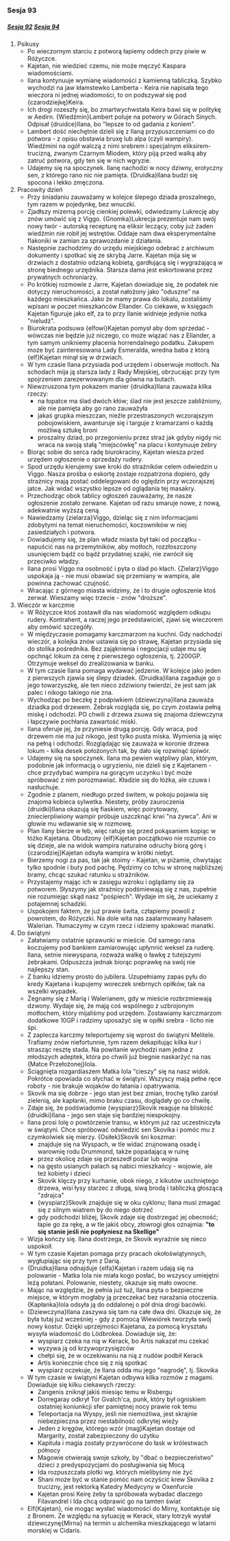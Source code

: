 ### Sesja 93
##### [Sesja 92](#sesja-092) [Sesja 94](#sesja-094)
1. Psikusy
    - Po wieczornym starciu z potworą łapiemy oddech przy piwie w Różyczce.
    - Kajetan, nie wiedzieć czemu, nie może męczyć Kaspara wiadomościami.
    - Ilana kontynuuje wymianę wiadomości z kamienną tabliczką. Szybko wychodzi na jaw kłamstewko Lamberta - Keira nie napisała tego wieczora ni jednej wiadomości, to on podszywał się pod {czarodziejkę}Keira.
    - Ich drogi rozeszły się, bo zmartwychwstała Keira bawi się w politykę w Aedirn. {Wiedźmin}Lambert poluje na potwory w Górach Sinych. Odpisał {druidce}Ilana, bo "lepsze to od gadania z koniem".
    - Lambert dość niechętnie dzieli się z Ilaną przypuszczeniami co do potwora - z opisu obstawia bruxę lub alpa (czyli wampiry). Wiedźmini na ogół walczą z nimi srebrem i specjalnym eliksirem-trucizną, zwanym Czarnym Miodem, który piją przed walką aby zatruć potwora, gdy ten się w nich wgryzie.
    - Udajemy się na spoczynek. Ilanę nachodzi w nocy dziwny, erotyczny sen, z którego rano nic nie pamięta. {Druidka}Ilana budzi się spocona i lekko zmęczona.
2. Pracowity dzień
    - Przy śniadaniu zauważamy w kolejce ślepego dziada proszalnego, tym razem w pojedynkę, bez wnuczki.
    - Zjadłszy mizerną porcję cienkiej polewki, odwiedzamy Lukrecję aby znów umówić się z Viggo. {Gnomka}Lukrecja prezentuje nam swój nowy twór - autorską recepturę na eliksir leczący, coby już żaden wiedźmin nie robił jej wstrętów. Oddaje nam dwa eksperymentalne flakoniki w zamian za sprawozdanie z działania.
    - Następnie zachodzimy do urzędu miejskiego odebrać z archiwum dokumenty i spotkać się ze skrybą Jarre. Kajetan mija się w drzwiach z dostatnio odzianą kobietą, gardłującą się i wygrażającą w stronę biednego urzędnika. Starsza dama jest eskortowana przez prywatnych ochroniarzy.
    - Po krótkiej rozmowie z Jarre, Kajetan dowiaduje się, że podatek nie dotyczy nieruchomości, a został nałożony jako "oduszne" na każdego mieszkańca. Jako że mamy prawa do lokalu, zostaliśmy wpisani w poczet mieszkańców Ellander. Co ciekawe, w księgach Kajetan figuruje jako elf, za to przy Ilanie widnieje jedynie notka "nieludź".
    - Biurokrata podsuwa {elfowi}Kajetan pomysł aby dom sprzedać - wówczas nie będzie już niczego, co może wiązać nas z Ellander, a tym samym unikniemy płacenia horrendalnego podatku. Zakupem może być zainteresowana Lady Esmeralda, wredna baba z którą {elf}Kajetan minął się w drzwiach.
    - W tym czasie Ilana przysiada pod urzędem i obserwuje motłoch. Na schodach mija ją starsza lady z Rady Miejskiej, obrzucając przy tym spojrzeniem zarezerwowanym dla gówna na butach.
    - Niewzruszona tym pokazem manier {druidka}Ilana zauważa kilka rzeczy:
        - na łopatce ma ślad dwóch kłów; ślad nie jest jeszcze zabliźniony, ale nie pamięta aby go rano zauważyła
        - jakaś grupka mieszczan, nieźle przestraszonych wczorajszym pobojowiskiem, awanturuje się i targuje z kramarzami o każdą możliwą sztukę broni
        - proszalny dziad, po przegonieniu przez straż jak gdyby nigdy nic wraca na swoją stałą "miejscówkę" na placu i kontynuuje żebry
    - Biorąc sobie do serca radę biurokraciny, Kajetan wiesza przed urzędem ogłoszenie o sprzedaży rudery.
    - Spod urzędu kierujemy swe kroki do strażników celem odwiedzin u Viggo. Nasza prośba o eskortę zostaje rozpatrzona dopiero, gdy strażnicy mają zostać oddelegowani do oględzin przy wczorajszej jatce. Jak widać wszystko lepsze od oglądania tej masakry.
    - Przechodząc obok tablicy ogłoszeń zauważamy, że nasze ogłoszenie zostało zerwane. Kajetan od razu smaruje nowe, z nową, adekwatnie wyższą ceną.
    - Nawiedzamy {zielarza}Viggo, dzieląc się z nim informacjami zdobytymi na temat nieruchomości, koczowników w niej zasiedziałych i potwora.
    - Dowiadujemy się, że plan władz miasta był taki od początku - napuścić nas na przemytników, aby motłoch, rozzłoszczony usunięciem bądź co bądź przydatnej szajki, nie zwrócił się przeciwko władzy.
    - Ilana prosi Viggo na osobność i pyta o ślad po kłach. {Zielarz}Viggo uspokaja ją - nie musi obawiać się przemiany w wampira, ale powinna zachować czujność.
    - Wracając z górnego miasta widzimy, że i to drugie ogłoszenie ktoś zerwał. Wieszamy więc trzecie - znów "droższe".
3. Wieczór w karczmie
    - W Różyczce ktoś zostawił dla nas wiadomość względem odkupu rudery. Kontrahent, a raczej jego przedstawiciel, zjawi się wieczorem aby omówić szczegóły.
    - W międzyczasie pomagamy karczmarzom na kuchni. Gdy nadchodzi wieczór, a kolejka znów ustawia się po strawę, Kajetan przysiada się do stolika pośrednika. Bez zająknienia i negocjacji udaje mu się opchnąć lokum za cenę z pierwszego ogłoszenia, tj. 2200GP. Otrzymuje weksel do zrealizowania w banku.
    - W tym czasie Ilana pomaga wydawać jedzenie. W kolejce jako jeden z pierwszych zjawia się ślepy dziadek. {Druidka}Ilana zagaduje go o jego towarzyszkę, ale ten nieco zdziwiony twierdzi, że jest sam jak palec i nikogo takiego nie zna.
    - Wychodząc po beczkę z podpiwkiem {dziewczyna}Ilana zauważa dziadka pod drzewem. Żebrak rozgląda się, po czym zostawia pełną miskę i odchodzi. PO chwili z drzewa zsuwa się znajoma dziewczyna i łapczywie pochłania zawartość miski.
    - Ilana oferuje jej, że przyniesie drugą porcję. Gdy wraca, pod drzewem nie ma już nikogo, jest tylko pusta miska. Wymienia ją więc na pełną i odchodzi. Rozglądając się zauważa w koronie drzewa lokum - kilka desek położonych tak, by dało się rozwinąć śpiwór.
    - Udajemy się na spoczynek. Ilana ma pewien wątpliwy plan, którym, podobnie jak informacją o ugryzieniu, nie dzieli się z Kajetanem - chce przydybać wampira na gorącym uczynku i być może spróbować z nim porozmawiać. Kładzie się do łóżka, ale czuwa i nasłuchuje.
    - Zgodnie z planem, niedługo przed świtem, w pokoju pojawia się znajoma kobieca sylwetka. Niestety, próby zauroczenia {druidki}Ilana okazują się fiaskiem, więc poirytowany, zniecierpliwiony wampir próbuje uszczknąć krwi "na żywca". Ani w głowie mu wdawanie się w rozmowę.
    - Plan Ilany bierze w łeb, więc ratuje się przed pokąsaniem kopiąc w łóżko Kajetana. Obudzony {elf}Kajetan początkowo nie rozumie co się dzieje, ale na widok wampira naturalne odruchy biorą górę i {czarodziej}Kajetan odsyła wampira w krótki niebyt.
    - Bierzemy nogi za pas, tak jak stoimy - Kajetan, w piżamie, chwytając tylko spodnie i buty pod pachę. Pędzimy co tchu w stronę najbliższej bramy, chcąc szukać ratunku u strażników.
    - Przystajemy mając ich w zasięgu wzroku i oglądamy się za potworem. Słyszymy jak strażnicy podśmiewają się z nas, zupełnie nie rozumiejąc skąd nasz "pośpiech". Wydaje im się, że uciekamy z potajemnej schadzki.
    - Uspokojeni faktem, że już prawie świta, człapiemy powoli z powrotem, do Różyczki. Na dole wita nas zaalarmowany hałasem Walerian. Tłumaczymy w czym rzecz i idziemy spakować manatki.
4. Do świątyni
    - Załatwiamy ostatnie sprawunki w mieście. Od samego rana koczujemy pod bankiem zamiarowując upłynnić weksel za ruderę. Ilana, setnie niewyspana, rozważa walkę o ławkę z tutejszymi żebrakami. Odpuszcza jednak biorąc poprawkę na swój nie najlepszy stan.
    - Z banku idziemy prosto do jubilera. Uzupełniamy zapas pyłu do kredy Kajetana i kupujemy woreczek srebrnych opiłków, tak na wszelki wypadek.
    - Żegnamy się z Marią i Walerianem, gdy w mieście rozbrzmiewają dzwony. Wydaje się, że mają coś wspólnego z uzbrojonym motłochem, który mijaliśmy pod urzędem. Zostawiamy karczmarzom dodatkowe 10GP i radzimy uposażyć się w opiłki srebra - licho nie śpi.
    - Z zaplecza karczmy teleportujemy się wprost do świątyni Melitele. Trafiamy znów niefortunnie, tym razem dekapitując kilka kur i strasząc resztę stada. Na powitanie wychodzi nam jedna z młodszych adeptek, która po chwili już biegnie naskarżyć na nas {Matce Przełożonej}Iola.
    - Ściągnięta rozgardiaszem Matka Iola "cieszy" się na nasz widok. Pokrótce opowiada co słychać w świątyni. Wszyscy mają pełne ręce roboty - nie brakuje wojaków do łatania i opatrywania.
    - Skovik ma się dobrze - jego stan jest bez zmian, trochę tylko zarósł zielenią, ale kapłanki, mimo braku czasu, doglądały go co chwilę.
    - Zdaje się, że podświadomie {wyspiarz}Skovik reaguje na bliskość {druidki}Ilana - jego sen staje się bardziej niespokojny.
    - Ilana prosi Iolę o powtórzenie transu, w którym już raz uczestniczyła w świątyni. Chce spróbować odwiedzić sen Skovika i pomóc mu z czymkolwiek się mierzy. {Osiłek}Skovik śni koszmar:
        - znajduje się na Wyspach, w tle widać zrujnowaną osadę i warownię rodu Drummond, także popadającą w ruinę
        - przez okolicę zdaje się przeszedł pożar lub wojna
        - na gęsto usianych palach są nabici mieszkańcy - wojowie, ale też kobiety i dzieci
        - Skovik klęczy przy kurhanie, obok niego, z kikutów uschniętego drzewa, wisi łysy starzec z długą, siwą brodą i tabliczką głoszącą "zdrajca"
        - {wyspiarz}Skovik znajduje się w oku cyklonu; Ilana musi zmagać się z silnym wiatrem by do niego dotrzeć
        - gdy podchodzi bliżej, Skovik zdaje się dostrzegać jej obecność; łapie go za rękę, a w tle jakiś obcy, złowrogi głos oznajmia: __"to się stanie jeśli nie popłyniesz na Skellige"__
    - Wizja kończy się. Ilana dostrzega, że Skovik wyraźnie się nieco uspokoił.
    - W tym czasie Kajetan pomaga przy pracach okołoświątynnych, wygłupiając się przy tym z Darią.
    - {Druidka}Ilana odnajduje {elfa}Kajetan i razem udają się na polowanie - Matka Iola nie miała kogo posłać, bo wszyscy umiejętni leżą połatani. Polowanie, niestety, okazuje się mało owocne.
    - Mając na względzie, że pełnia już tuż, Ilana pyta o bezpieczne miejsce, w którym mogłaby ją przeczekać bez narażania otoczenia. {Kapłanka}Iola odsyła ją do oddalonej o pół dnia drogi bacówki.
    - {Dziewczyna}Ilana zaszywa się tam na całe dwa dni. Okazuje się, że była tutaj już wcześniej - gdy z pomocą Wiewiórek tworzyła swój nowy kostur. Dzięki uprzejmości Kajetana, za pomocą kryształu wysyła wiadomość do Lödbrokea. Dowiaduje się, że:
        - wyspiarz czeka na nią w Kerack, bo Artis nakazał mu czekać
        - wyzywa ją od krzywoprzysięzców
        - chełpi się, że w oczekiwaniu na nią z nudów podbił Kerack
        - Artis koniecznie chce się z nią spotkać
        - wyspiarz oczekuje, że Ilana odda mu jego "nagrodę", tj. Skovika
    - W tym czasie w świątyni Kajetan odbywa kilka rozmów z magami. Dowiaduje się kilku ciekawych rzeczy:
        - Zangenis zniknął jakiś miesiąc temu w Risbergu
        - Dorregaray odkrył Tor Gvalch'ca, punk, który był ogniskiem ostatniej koniunkcji sfer pamiętnej nocy prawie rok temu
        - Teleportacja na Wyspy, jeśli nie niemożliwa, jest skrajnie niebezpieczna przez niestabilność odkrytej wieży
        - Jeden z kręgów, którego wzór {mag}Kajetan dostaje od Margarity, został zabezpieczony do użytku
        - Kapituła i magia zostały przywrócone do łask w królestwach północy
        - Magowie otwierają swoje szkoły, by "dbać o bezpieczeństwo" dzieci z predyspozycjami do posługiwania się Mocą
        - Ida rozpuszczała plotki wg. których mielibyśmy nie żyć
        - Shani może być w stanie pomóc nam oczyścić krew Skovika z trucizny, jest rektorką Katedry Medycyny w Oxenfurcie
        - Kajetan prosi Keirę żeby ta spróbowała wybadać dlaczego Filavandrel i Ida chcą odprawić go na tamten świat
    - Elf{Kajetan}, nie mogąc wysłać wiadomości do Mirny, kontaktuje się z Bronem. Ze względu na sytuację w Kerack, stary łotrzyk wysłał dziewczynę{Mirna} na termin u alchemika mieszkającego w latarni morskiej w Cidaris.

